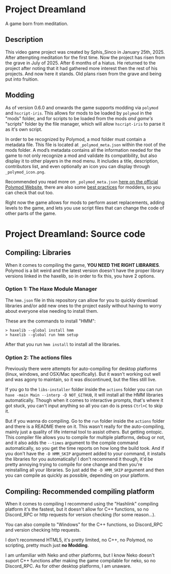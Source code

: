 # Project Dreamland
A game born from meditation.

## Description
This video game project was created by Sphis_Sinco in January 25th, 2025. After attempting meditation for the first time. Now the project has risen from the grave in July of 2025. After 6 months of a hiatus. He returned to the project after noting that it had gathered more interest then the rest of his projects. And now here it stands. Old plans risen from the grave and being put into fruition.

## Modding
As of version 0.6.0 and onwards the game supports modding via `polymod` and `hscript-iris`. This allows for mods to be loaded by `polymod` in the "mods" folder, and for scripts to be loaded from the mods *and game's* "scripts" folder by the file manager, which will allow `hscript-iris` to parse it as it's own script.

In order to be recognized by Polymod, a mod folder must contain a metadata file. This file is located at `_polymod_meta.json` within the root of the mods folder. A mod’s metadata contains all the information needed for the game to not only recognize a mod and validate its compatibility, but also display it to other players in the mod menu. It includes a title, description, contributors list, and even optionally an icon you can display through `_polymod_icon.png`.

Recommended you read more on `_polymod_meta.json` [here on the official Polymod Website](https://polymod.io/docs/mod-metadata/), there are also some [best practices](https://polymod.io/docs/best-practices/#for-modders) for modders, so you can check that out too.

Right now the game allows for mods to perform asset replacements, adding levels to the game, and lets you use script files that can change the code of other parts of the game.

# Project Dreamland: Source code
## Compiling: Libraries
When it comes to compiling the game, **YOU NEED THE RIGHT LIBRARIES**. Polymod is a bit weird and the latest version doesn't have the proper library versions linked in the haxelib, so in order to fix this, you have 2 options.

### Option 1: The Haxe Module Manager
The `hmm.json` file in this repository can allow for you to quickly download libraries and/or add new ones to the project easily without having to worry about everyone else needing to install them.

These are the commands to install "HMM":
```
> haxelib --global install hmm
> haxelib --global run hmm setup
```

After that you run `hmm install` to install all the libraries.

### Option 2: The actions files
Previously there were attempts for auto-compiling for desktop platforms (linux, windows, and OSX/Mac specifically). But it wasn't working out well and was agony to maintain, so it was discontinued, but the files still live.

If you go to the `libs-installer` folder inside the `actions` folder you can run `haxe -main Main --interp -D NOT_GITHUB`, it will install all the HMM libraries automatically. Though when it comes to interactive prompts, that's where it got stuck, you can't input anything so all you can do is press `Ctrl+C` to skip it.

But if you wanna do compiling. Go to the `run` folder inside the `actions` folder and there is a README there on it. This wasn't really for the auto-compiling, mainly just a quality of life internal tool to assist others. But getting ontopic. This compiler file allows you to compile for multiple platforms, debug or not, and it also adds the `--times` argument to the compile command automatically, so you get the time reports on how long the build took. And if you don't have the `-D HMM_SKIP` argument added to your command, it installs the libraries for you automatically! I don't recommend it though, it'd be pretty annoying trying to compile for one change and then you're reinstalling all your libraries. So just add the `-D HMM_SKIP` argument and then you can compile as quickly as possible, depending on your platform.

## Compiling: Recommended compiling platform
When it comes to compiling I recommend using the "Hashlink" compiling platform it's the fastest, but it doesn't allow for C++ functions, so no Discord_RPC or http requests for version checking (for some reason...).

You can also compile to "Windows" for the C++ functions, so Discord_RPC and version checking http requests.

I don't recommend HTML5, it's pretty limited, no C++, no Polymod, no scripting, pretty much just **no Modding**.

I am unfamiliar with Neko and other platforms, but I know Neko doesn't suport C++ functions after making the game compilable for neko, so no Discord_RPC. As for other desktop platforms, I am unaware.
